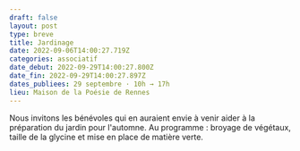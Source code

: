 ```yaml
---
draft: false
layout: post
type: breve
title: Jardinage
date: 2022-09-06T14:00:27.719Z
categories: associatif
date_debut: 2022-09-29T14:00:27.800Z
date_fin: 2022-09-29T14:00:27.897Z
dates_publiees: 29 septembre · 10h → 17h
lieu: Maison de la Poésie de Rennes
---
```

Nous invitons les bénévoles qui en auraient envie à venir aider à la préparation du jardin pour l'automne. Au programme : broyage de végétaux, taille de la glycine et mise en place de matière verte.